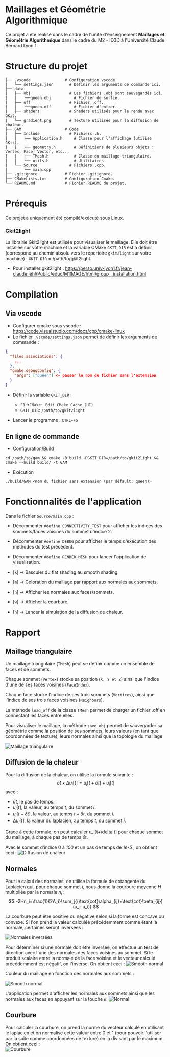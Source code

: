 # Maillages et Géométrie Algorithmique 

Ce projet a été réalisé dans le cadre de l'unité d'enseignement **Maillages et Géométrie Algorithmique** dans le cadre du M2 - ID3D à l'Université Claude Bernard Lyon 1.  

# Structure du projet

```
├── .vscode               # Configuration vscode. 
|   └── settings.json       # Définir les arguments de commande ici.           
├── data                  
|   ├── obj                 # Les fichiers .obj sont sauvegardés ici.          
|   |   └──queen.obj          # Fichier de sortie.
|   ├── off                 # Fichier .off.
|   |   └──queen.off          # Fichier d'entrer.
|   ├── shaders             # Shaders utilisés pour le rendu avec GKit.
|   └── gradient.png        # Texture utilisée pour la diffusion de chaleur. 
├── GAM                   # Code 
|   ├── Include             # Fichiers .h.  
|   |   ├── Application.h     # Classe pour l'affichage (utilise GKit). 
|   |   ├── geometry.h        # Définitions de plusieurs objets : Vertex, Face, Vector, etc...
|   |   ├── TMesh.h           # Classe du maillage triangulaire. 
|   |   └── utils.h           # Utilitaires
|   └── Source              # Fichiers .cpp.  
|       └── main.cpp          
├── .gitignore            # Fichier .gitignore.
├── CMakeLists.txt        # Configuration Cmake.
└── README.md             # Fichier README du projet.
```

# Prérequis

Ce projet a uniquement été compilé/exécuté sous Linux.

### Gkit2light

La librairie Gkit2light est utilisée pour visualiser le maillage. Elle doit être installée sur votre machine et la variable CMake `GKIT_DIR` est à définir (correspond au chemin absolu vers le répertoire `gkit2light` sur votre machine) : `GKIT_DIR` = /path/to/gkit2light.

- Pour installer gkit2light : https://perso.univ-lyon1.fr/jean-claude.iehl/Public/educ/M1IMAGE/html/group__installation.html

# Compilation

## Via vscode 

- Configurer cmake sous vscode : https://code.visualstudio.com/docs/cpp/cmake-linux
- Le fichier `.vscode/settings.json` permet de définir les arguments de commande :
```json
{
  "files.associations": {
    ...
  }, 
  "cmake.debugConfig": {
    "args": ["queen"] <- passer le nom du fichier sans l'extension 
  }
}
```
- Définir la variable `GKIT_DIR` : 
  - `F1`->`CMake: Edit CMake Cache (UI)`
  - `GKIT_DIR`: `/path/to/gkit2light`

- Lancer le programme : `CTRL+F5`

## En ligne de commande 

- Configuration/Build 
```
cd /path/to/gam && cmake -B build -DGKIT_DIR=/path/to/gkit2light && cmake --build build/ -t GAM 
``` 

- Exécution 
```
./build/GAM <nom du fichier sans extension (par défault: queen)>
```

# Fonctionnalités de l'application

Dans le fichier `Source/main.cpp` :
- Décommenter `#define CONNECTIVITY_TEST` pour afficher les indices des sommets/faces voisines du sommet d'indice 2. 
- Décommenter `#define DEBUG` pour afficher le temps d'exécution des méthodes du  test précédent. 
- Décommenter `#define RENDER_MESH` pour lancer l'application de visualisation.  

- [`k`] -> Basculer du flat shading au smooth shading.  
- [`m`] -> Coloration du maillage par rapport aux normales aux sommets.  
- [`n`] -> Afficher les normales aux faces/sommets.  
- [`w`] -> Afficher la courbure.  
- [`h`] -> Lancer la simulation de la diffusion de chaleur.  

# Rapport 

## Maillage triangulaire

Un maillage triangulaire (`TMesh`) peut se définir comme un ensemble de faces et de sommets. 

Chaque sommet (`Vertex`) stocke sa position (`X, Y et Z`) ainsi que l'indice d'une de ses faces voisines (`FaceIndex`).

Chaque face stocke l'indice de ces trois sommets (`Vertices`), ainsi que l'indice de ses trois faces voisines (`Neighbors`).  

La méthode `load_off` de la classe `TMesh` permet de charger un fichier .off en connectant les faces entre elles. 

Pour visualiser le maillage, la méthode `save_obj` permet de sauvegarder sa géométrie comme la position de ses sommets, leurs valeurs (en tant que coordonnées de texture), leurs normales ainsi que la topologie du maillage. 

![Maillage triangulaire](./data/rapport/mesh.png "Maillage triangulaire")

## Diffusion de la chaleur 

Pour la diffusion de la chaleur, on utilise la formule suivante :
$$
\delta t \times \Delta u_i[t]= u_i[t+\delta t] + u_i[t]  
$$
avec :
- $\delta t$, le pas de temps.
- $u_i[t]$, la valeur, au temps $t$, du sommet $i$. 
- $u_i[t+\delta t]$, la valeur, au temps $t+\delta t$, du sommet $i$. 
- $\Delta u_i[t]$, la valeur du laplacien, au temps $t$, du sommet $i$. 

Grace à cette formule, on peut calculer u_i[t+\delta t] pour chaque sommet du maillage, à chaque pas de temps $\delta t$.

Avec le sommet d'indice 0 à *100* et un pas de temps de *1e-5* , on obtient ceci :
![Diffusion de chaleur](./data/rapport/heat_diffusion.png "Diffusion de chaleur")

## Normales 

Pour le calcul des normales, on utilise la formule de cotangente du Laplacien qui, pour chaque sommet $i$, nous donne la courbure moyenne $H$ multipliée par la normale $n_i$ : 
$$
-2Hn_i=\frac{1}{2A_i}\sum_j{(\text{cot}\alpha_{ij}+\text{cot}\beta_{ij})(u_j-u_i)}
$$ 

La courbure peut être positive ou négative selon si la forme est concave ou convexe. Si l'on prend la valeur calculée précédemment comme étant la normale, certaines seront inversées :

![Normales inversées](./data/rapport/normal_orientation.png "Normales inversées")

Pour déterminer si une normale doit être inversée, on effectue un test de direction avec l'une des normales des faces voisines au sommet. Si le produit scalaire entre la normale de la face voisine et le vecteur calculé précédemment est négatif, on l'inverse. On obtient ceci :
![Smooth normal](./data/rapport/smooth_normal.png "Smooth normal")

Couleur du maillage en fonction des normales aux sommets : 

![Smooth normal](./data/rapport/normal2.png "Smooth normal")

L'application permet d'afficher les normales aux sommets ainsi que les normales aux faces en appuyant sur la touche `n`:
![Normal](./data/rapport/normal.png "Normal")

## Courbure  

Pour calculer la courbure, on prend la norme du vecteur calculé en utilisant le laplacien et on normalise cette valeur entre 0 et 1 (pour pouvoir l'utiliser par la suite comme coordonnées de texture) en la divisant par le maximum. On obtient ceci :  
![Courbure](./data/rapport/courbure.png "Courbure")
